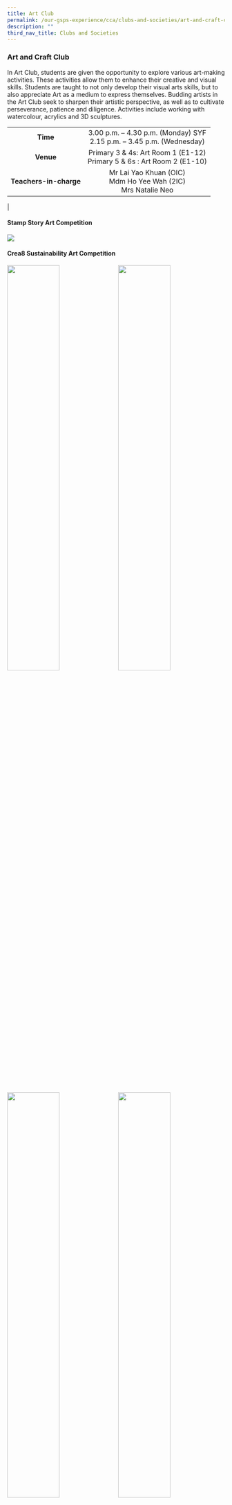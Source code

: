 ```yaml
---
title: Art Club
permalink: /our-gsps-experience/cca/clubs-and-societies/art-and-craft-club/
description: ""
third_nav_title: Clubs and Societies
---
```

### **Art and Craft Club**
In Art Club, students are given the opportunity to explore various art-making activities. These activities allow them to enhance their creative and visual skills. Students are taught to not only develop their visual arts skills, but to also appreciate Art as a medium to express themselves. Budding artists in the Art Club seek to sharpen their artistic perspective, as well as to cultivate perseverance, patience and diligence. Activities include working with watercolour, acrylics and 3D sculptures.

|  |  |
|:---:|:---:|
| **Time** | 3.00 p.m. – 4.30 p.m. (Monday) SYF<br>2.15 p.m. – 3.45 p.m. (Wednesday) |
| **Venue** | Primary 3 & 4s: Art Room 1 (E1-12)<br>Primary 5 & 6s : Art Room 2 (E1-10)  |
| **Teachers-in-charge** | Mr Lai Yao Khuan (OIC)<br>Mdm Ho Yee Wah (2IC)<br>Mrs Natalie Neo |
|

#### **Stamp Story Art Competition**

<img src="/images/artclub1.jpg" style="width:90% align=left">

#### **Crea8 Sustainability Art Competition**

<img src="/images/ac1.jpg" style="width:49%" align=left>
<img src="/images/ac2.jpg" style="width:49%" align=right>

<br clear="left">

<img src="/images/ac3.jpg" style="width:49%" align=left>
<img src="/images/ac4.jpg" style="width:49%" align=right>

<br clear="left">

#### **Mural Painting**

<img src="/images/artclub2.jpg" style="width:85%; margin-bottom:15px" align=left>

<img src="/images/artclub3.jpg" style="width:85%" align=left>

<br clear="left">

#### **Competitions**
\*The availability of competitions is dependent on external organizations.

Below are some of the external competitions that the students will be participating in. <br>
\- Singapore Youth Festival (Bi-Annual) 2023<br>
\- Stamp Story Art Competition 2023

The school also organizes internal art competitions that are open to all pupils.<br>
\- Earth Day Competition 2023<br>
\- National Day Art Competition 2023

#### **Pupils and teachers in action**

<img src="/images/ac9.jpg" style="width:85%; margin-bottom:15px" align=left>

<img src="/images/ac10.jpg" style="width:85%; margin-bottom:15px" align=left>
<img src="/images/ac11.jpg" style="width:85%; margin-bottom:15px" align=left>

<br clear="left">

<img src="/images/ac12.jpg" style="width:85%; margin-bottom:15px" align=left>
<img src="/images/ac13.jpg" style="width:85%" align=left>